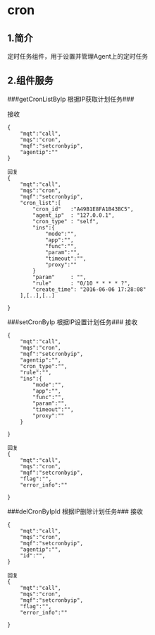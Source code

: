 # cron #
## 1.简介 ##
定时任务组件，用于设置并管理Agent上的定时任务

## 2.组件服务 ##

###getCronListByIp 根据IP获取计划任务###

接收
	
	{
		"mqt":"call",
		"mqs":"cron",
		"mqf":"setcronbyip",
		"agentip":""	
	}
	
	回复
	{
		"mqt":"call",
		"mqs":"cron",
		"mqf":"setcronbyip",
		"cron_list":[
            "cron_id"   :"A49B1E8FA1B43BC5",
            "agent_ip"  : "127.0.0.1",
            "cron_type" : "self",
            "ins":{
				"mode":"",
				"app":"",
				"func":"",
				"param":"",
				"timeout":"",
				"proxy":""
			}
            "param"     : "",
            "rule"      : "0/10 * * * * ?",
            "create_time": "2016-06-06 17:28:08"
        ],[..],[..]

	}
            
            

###setCronByIp 根据IP设置计划任务###
	接收
	
	{
		"mqt":"call",
		"mqs":"cron",
		"mqf":"setcronbyip",
		"agentip":"",	
		"cron_type":"",
		"rule":"",
		"ins":{
			"mode":"",
			"app":"",
			"func":"",
			"param":"",
			"timeout":"",
			"proxy":""
		}

	}
	
	回复
	{
		"mqt":"call",
		"mqs":"cron",
		"mqf":"setcronbyip",
		"flag":"",	
		"error_info":""

	}
	
###delCronByIpId 根据IP删除计划任务###
	接收
	
	{
		"mqt":"call",
		"mqs":"cron",
		"mqf":"setcronbyip",
		"agentip":"",	
		"id":"",
	}
	
	回复
	{
		"mqt":"call",
		"mqs":"cron",
		"mqf":"setcronbyip",
		"flag":"",	
		"error_info":""

	}
